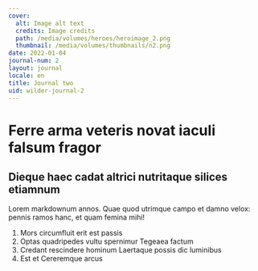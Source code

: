 ```yaml
---
cover:
  alt: Image alt text
  credits: Image credits
  path: /media/volumes/heroes/heroimage_2.png
  thumbnail: /media/volumes/thumbnails/n2.png
date: 2022-01-04
journal-num: 2
layout: journal
locale: en
title: Journal two
uid: wilder-journal-2
---
```


# Ferre arma veteris novat iaculi falsum fragor

## Dieque haec cadat altrici nutritaque silices etiamnum

Lorem markdownum annos. Quae quod utrimque campo et damno velox: pennis ramos
hanc, et quam femina mihi!

1. Mors circumfluit erit est passis
2. Optas quadripedes vultu spernimur Tegeaea factum
3. Credant rescindere hominum Laertaque possis dic luminibus
4. Est et Cereremque arcus
